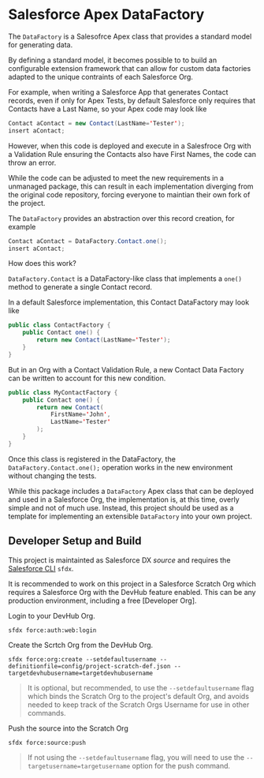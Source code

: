# Salesforce Apex DataFactory

The `DataFactory` is a Salesofrce Apex class that provides a standard model for generating data. 

By defining a standard model, it becomes possible to to build an configurable extension framework that can allow for custom data factories adapted to the unique contraints of each Salesforce Org.

For example, when writing a Salesforce App that generates Contact records, even if only for Apex Tests, by default Salesforce only requires that Contacts have a Last Name, so your Apex code may look like

```java
Contact aContact = new Contact(LastName='Tester');
insert aContact;
```

However, when this code is deployed and execute in a Salesfroce Org with a Validation Rule ensuring the Contacts also have First Names, the code can throw an error.

While the code can be adjusted to meet the new requirements in a unmanaged package, this can result in each implementation diverging from the original code repository, forcing everyone to maintian their own fork of the project.

The `DataFactory` provides an abstraction over this record creation, for example

```java
Contact aContact = DataFactory.Contact.one();
insert aContact;
```

How does this work?

`DataFactory.Contact` is a DataFactory-like class that implements a `one()` method to generate a single Contact record.

In a default Salesforce implementation, this Contact DataFactory may look like

```java
public class ContactFactory {
    public Contact one() {
        return new Contact(LastName='Tester');
    }
}
```

But in an Org with a Contact Validation Rule, a new Contact Data Factory can be written to account for this new condition.

```java
public class MyContactFactory {
    public Contact one() {
        return new Contact(
            FirstName='John',
            LastName='Tester'
        );
    }
}
```

Once this class is registered in the DataFactory, the `DataFactory.Contact.one();` operation works in the new environment without changing the tests.

While this package includes a `DataFactory` Apex class that can be deployed and used in a Salesforce Org, the implementation is, at this time, overly simple and not of much use. Instead, this project should be used as a template for implementing an extensible `DataFactory` into your own project.

## Developer Setup and Build

This project is maintainted as Salesforce DX _source_ and requires the [Salesforce CLI] `sfdx`. 

It is recommended to work on this project in a Salesforce Scratch Org which requires a Salesforce Org with the DevHub feature enabled. This can be any production environment, including a free [Developer Org].

Login to your DevHub Org.

```
sfdx force:auth:web:login
```

Create the Scrtch Org from the DevHub Org.

```
sfdx force:org:create --setdefaultusername --definitionfile=config/project-scratch-def.json --targetdevhubusername=targetdevhubusername
```

> It is optional, but recommended, to use the `--setdefaultusername` flag which binds the Scratch Org to the project's default Org, and avoids needed to keep track of the Scratch Orgs Username for use in other commands.

Push the source into the Scratch Org

```
sfdx force:source:push
```

> If not using the `--setdefaultusername` flag, you will need to use the `--targetusername=targetusername` option for the push command.


[Salesforce CLI]: https://developer.salesforce.com/tools/sfdxcli
[Develoepr Org]: https://developer.salesforce.com/signup